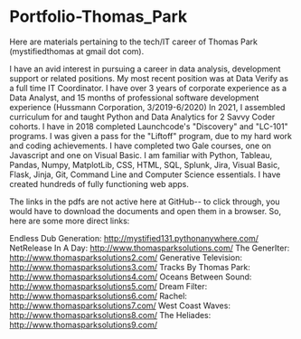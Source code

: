 # Portfolio-Thomas_Park
Here are materials pertaining to the tech/IT career of Thomas Park (mystifiedthomas at gmail dot com).

I have an avid interest in pursuing a career in data analysis, development support or related positions. My most recent position was at Data Verify as a full time IT Coordinator. I have over 3 years of corporate experience as a Data Analyst, and 15 months of professional software development experience (Hussmann Corporation, 3/2019-6/2020) In 2021, I assembled curriculum for and taught Python and Data Analytics for 2 Savvy Coder cohorts. I have in 2018 completed Launchcode's "Discovery" and "LC-101" programs. I was given a pass for the "Liftoff" program, due to my hard work and coding achievements. I have completed two Gale courses, one on Javascript and one on Visual Basic. I am familiar with Python, Tableau, Pandas, Numpy, MatplotLib, CSS, HTML, SQL, Splunk, Jira, Visual Basic, Flask, Jinja, Git, Command Line and Computer Science essentials. I have created hundreds of fully functioning web apps. 

The links in the pdfs are not active here at GitHub-- to click through, you would have to download the documents and open them in a browser. So, here are some more direct links:

Endless Dub Generation: http://mystified131.pythonanywhere.com/
NetRelease In A Day: http://www.thomasparksolutions.com/
The GenerIter: http://www.thomasparksolutions2.com/
Generative Television: http://www.thomasparksolutions3.com/
Tracks By Thomas Park: http://www.thomasparksolutions4.com/
Oceans Between Sound: http://www.thomasparksolutions5.com/
Dream Filter: http://www.thomasparksolutions6.com/
Rachel: http://www.thomasparksolutions7.com/
West Coast Waves: http://www.thomasparksolutions8.com/
The Heliades: http://www.thomasparksolutions9.com/

